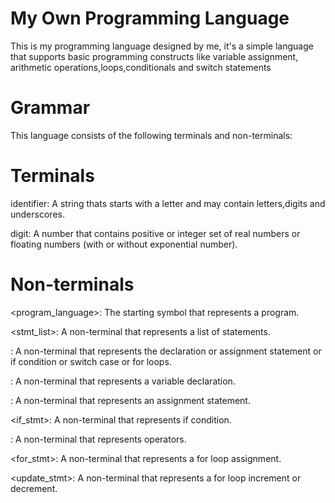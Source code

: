 # My Own Programming Language
This is my programming language designed by me, it's a simple language that supports basic programming constructs like variable assignment, arithmetic operations,loops,conditionals and switch statements

# Grammar
This language consists of the following terminals and non-terminals:

# Terminals
identifier: A string thats starts with a letter and may contain letters,digits and underscores.

digit: A number that contains positive or integer set of real numbers or floating numbers (with or without exponential number).

# Non-terminals
<program_language>: The starting symbol that represents a program.

<stmt_list>: A non-terminal that represents a list of statements.

<content>: A non-terminal that represents the declaration or assignment statement or if condition or switch case or for loops. 
	
<declare>: A non-terminal that represents a variable declaration.
	
<assign>: A non-terminal that represents an assignment statement.
	
<if_stmt>: A non-terminal that represents if condition.	
	
<operation>: A non-terminal that represents operators.
	
<for_stmt>: A non-terminal that represents a for loop assignment.
	
<update_stmt>: A non-terminal that represents a for loop increment or decrement.
	
